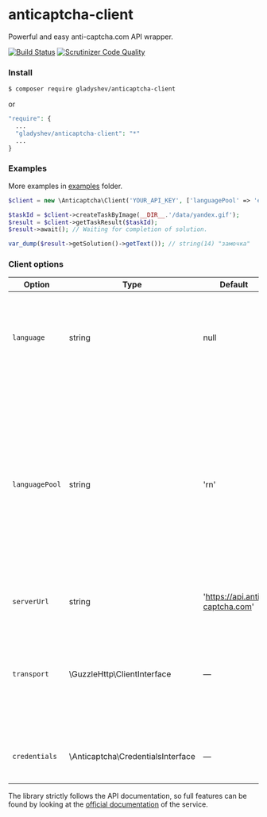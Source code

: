 anticaptcha-client
==================
Powerful and easy anti-captcha.com API wrapper.

[![Build Status](https://scrutinizer-ci.com/g/gladyshev/anticaptcha-client/badges/build.png?b=master)](https://scrutinizer-ci.com/g/gladyshev/anticaptcha-client/build-status/master)
[![Scrutinizer Code Quality](https://scrutinizer-ci.com/g/gladyshev/anticaptcha-client/badges/quality-score.png?b=master)](https://scrutinizer-ci.com/g/gladyshev/anticaptcha-client/?branch=master)

### Install 

```bash
$ composer require gladyshev/anticaptcha-client
```
or 
```php
"require": {
  ...
  "gladyshev/anticaptcha-client": "*"
  ...
}
```

### Examples
More examples in [examples](/examples) folder.

```php
$client = new \Anticaptcha\Client('YOUR_API_KEY', ['languagePool' => 'en']));

$taskId = $client->createTaskByImage(__DIR__.'/data/yandex.gif');
$result = $client->getTaskResult($taskId);
$result->await(); // Waiting for completion of solution.

var_dump($result->getSolution()->getText()); // string(14) "замочка"
```

### Client options

Option | Type | Default | Description 
---| --- | --- | ---
`language` | string | null | Error messages language (null - English). Available are 'en_US' and 'ru_RU'.
`languagePool`| string | 'rn' | Sets workers pool language. At the moment the following language pools are available: en (default) : English language queue rn : group of countries: Russia, Ukraine, Belarus, Kazahstan.
`serverUrl`| string	| 'https://api.anti-captcha.com' | Anti-captcha API URL.
`transport` | \GuzzleHttp\ClientInterface | — | Guzzle library HTTP client, set you own configured client for debug issues or logging for example. 
`credentials` | \Anticaptcha\CredentialsInterface | — | Credentials object contains API key only.

The library strictly follows the API documentation, so full features can be found by looking at the [official documentation](https://anticaptcha.atlassian.net/wiki/spaces/API/pages/196635/Documentation+in+English) of the service.